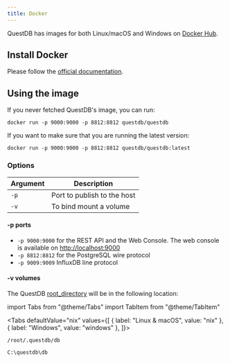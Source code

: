 ```yaml
---
title: Docker
---
```


QuestDB has images for both Linux/macOS and Windows on
[Docker Hub]({@dockerUrl@}).

## Install Docker

Please follow the [official documentation](https://docs.docker.com/get-docker/).

## Using the image

If you never fetched QuestDB's image, you can run:

```shell
docker run -p 9000:9000 -p 8812:8812 questdb/questdb
```

If you want to make sure that you are running the latest version:

```shell
docker run -p 9000:9000 -p 8812:8812 questdb/questdb:latest
```

### Options

| Argument | Description                 |
| -------- | --------------------------- |
| `-p`     | Port to publish to the host |
| `-v`     | To bind mount a volume      |

#### -p ports

- `-p 9000:9000` for the REST API and the Web Console. The web console is
  available on [http://localhost:9000](http://localhost:9000)
- `-p 8812:8812` for the PostgreSQL wire protocol
- `-p 9009:9009` InfluxDB line protocol

#### -v volumes

The QuestDB [root_directory](reference/root-directory-structure.md) will be in
the following location:

import Tabs from "@theme/Tabs"
import TabItem from "@theme/TabItem"

<Tabs defaultValue="nix" values={[
  { label: "Linux & macOS", value: "nix" },
  { label: "Windows", value: "windows" },
]}>

<TabItem value="nix">

```shell
/root/.questdb/db
```

</TabItem>

<TabItem value="windows">

```shell
C:\questdb\db
```

</TabItem>

</Tabs>
